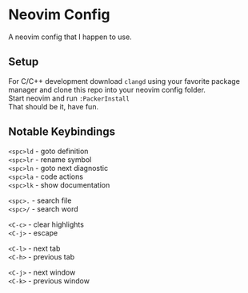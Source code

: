 # Neovim Config
A neovim config that I happen to use.

## Setup
For C/C++ development download `clangd` using your favorite package manager and clone this repo into your neovim config folder.  
Start neovim and run `:PackerInstall`  
That should be it, have fun.

## Notable Keybindings
`<spc>ld` - goto definition  
`<spc>lr` - rename symbol  
`<spc>ln` - goto next diagnostic  
`<spc>la` - code actions  
`<spc>lk` - show documentation  

`<spc>.` - search file  
`<spc>/` - search word  

`<C-c>` - clear highlights  
`<C-j>` - escape  

`<C-l>` - next tab  
`<C-h>` - previous tab  

`<C-j>` - next window  
`<C-k>` - previous window  

